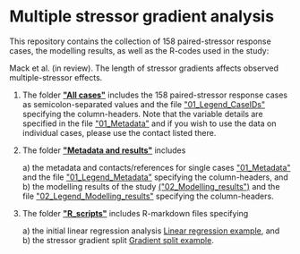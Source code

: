 # <b>Multiple stressor gradient analysis</b>


This repository contains the collection of 158 paired-stressor response cases, the modelling results, as well as the R-codes used in the study:

Mack et al. (in review). The length of stressor gradients affects observed multiple-stressor effects. 


1) The folder [<b>"All cases"</b>](https://github.com/leonimack/Multiple_stressor_gradient_analysis/blob/main/All%20cases) includes the 158 paired-stressor response cases as semicolon-separated values and the file ["01_Legend_CaseIDs"](https://github.com/leonimack/Multiple_stressor_gradient_analysis/blob/main/All%20cases/01_Legend_CaseIDs.csv) specifying the column-headers. Note that the variable details are specified in the file ["01_Metadata"](https://github.com/leonimack/Multiple_stressor_gradient_analysis/tree/main/Metadata%20and%20results) and if you wish to use the data on individual cases, please use the contact listed there.

2) The folder [<b>"Metadata and results"</b>](https://github.com/leonimack/Multiple_stressor_gradient_analysis/tree/main/Metadata%20and%20results) includes

    a) the metadata and contacts/references for single cases ["01_Metadata"](https://github.com/leonimack/Multiple_stressor_gradient_analysis/tree/main/Metadata%20and%20results) and the file ["01_Legend_Metadata"](https://github.com/leonimack/Multiple_stressor_gradient_analysis/blob/main/Metadata%20and%20results/01_Legend_Metadata..csv) specifying the column-headers, and   
    b) the modelling results of the study [("02_Modelling_results")](https://github.com/leonimack/Multiple_stressor_gradient_analysis/blob/main/Metadata%20and%20results/02_Modelling%20results.csv) and the file ["02_Legend_Modelling_results"](https://github.com/leonimack/Multiple_stressor_gradient_analysis/blob/main/Metadata%20and%20results/02_Legend_Modelling_results.csv) specifying the column-headers.

3) The folder [<b>"R_scripts"</b>](https://github.com/leonimack/Multiple_stressor_gradient_analysis/tree/main/R_scripts) includes R-markdown files specifying

    a) the initial linear regression analysis [Linear regression example](https://github.com/leonimack/Multiple_stressor_gradient_analysis/blob/main/R_scripts/Script_Linear%20regression%20example.Rmd), and    
    b) the stressor gradient split [Gradient split example](https://github.com/leonimack/Multiple_stressor_gradient_analysis/blob/main/R_scripts/Script_Gradient%20split%20example.Rmd).
